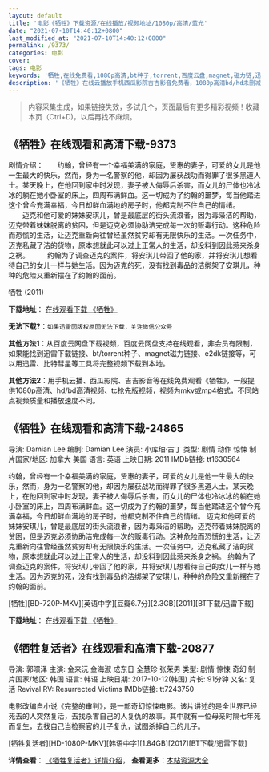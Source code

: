 ```yaml
---
layout: default
title: '电影《牺牲》下载资源/在线播放/视频地址/1080p/高清/蓝光'
date: "2021-07-10T14:40:12+0800"
last_modified_at: "2021-07-10T14:40:12+0800"
permalink: /9373/
categories: 电影
cover:
tags: 电影
keywords: '牺牲,在线免费看,1080p高清,bt种子,torrent,百度云盘,magnet,磁力链,迅雷下载资源'
description: '《牺牲》在线云播放手机西瓜影院吉吉影音免费看，1080p高清bd/hd未删减完整版和tc抢先枪版，mkv/mp4格式，附带bt/torrent种子、magnet/磁力链、百度云盘、网盘资源迅雷下载链接'
---
```


>内容采集生成，如果链接失效，多试几个，页面最后有更多精彩视频！收藏本页（Ctrl+D)，以后再找不麻烦。


## 《牺牲》在线观看和高清下载-9373

剧情介绍：　　约翰，曾经有一个幸福美满的家庭，贤惠的妻子，可爱的女儿是他一生最大的快乐，然而，身为一名警察的他，却因为屡获战功而得罪了很多黑道人士。某天晚上，在他回到家中时发现，妻子被人侮辱后杀害，而女儿的尸体也冷冰冰的躺在她小卧室的床上，四周布满鲜血。这一切成为了约翰的噩梦，每当他踏进这个曾今充满幸福，今日却鲜血满地的房子时，他都克制不住自己的情绪。  　　迈克和他可爱的妹妹安琪儿，曾是最底层的街头流浪者，因为毒枭洁的帮助，迈克带着妹妹脱离的贫困，但是迈克必须协助洁完成每一次的贩毒行动。这种危险而恐慌的生活，让迈克重新向往曾经虽然贫穷却有无限快乐的生活。一次任务中，迈克私藏了洁的货物，原本想就此可以过上正常人的生活，却没料到因此惹来杀身之祸。  　　约翰为了调查迈克的案件，将安琪儿带回了他的家，并将安琪儿想看待自己的女儿一样与她生活。因为迈克的死，没有找到毒品的洁绑架了安琪儿，种种的危险又重新摆在了约翰的面前。


牺牲 (2011)

**下载地址**： [在线观看下载 《牺牲》](https://www.btbtdy.me/btdy/dy9552.html) 


**无法下载?**：`如果迅雷因版权原因无法下载，关注微信公众号 `

**其他方法1**：从百度云网盘下载视频，百度云网盘支持在线观看，非会员有限制，如果能找到迅雷下载链接、bt/torrent种子、magnet磁力链接、e2dk链接等，可以用迅雷、比特彗星等工具将完整视频下载到本地。

**其他方法2**：用手机云播、西瓜影院、吉吉影音等在线免费观看《牺牲》，一般提供1080p高清、hd/bd高清视频、tc抢先版视频，视频为mkv或mp4格式，不同站点视频质量和播放速度不同。


## 《牺牲》在线观看和高清下载-24865

导演: Damian Lee 编剧: Damian Lee 演员: 小库珀·古丁 类型: 剧情 动作 惊悚 制片国家/地区: 加拿大 美国 语言: 英语 上映日期: 2011 IMDb链接: tt1630564

约翰，曾经有一个幸福美满的家庭，贤惠的妻子，可爱的女儿是他一生最大的快乐，然而，身为一名警察的他，却因为屡获战功而得罪了很多黑道人士。某天晚上，在他回到家中时发现，妻子被人侮辱后杀害，而女儿的尸体也冷冰冰的躺在她小卧室的床上，四周布满鲜血。这一切成为了约翰的噩梦，每当他踏进这个曾今充满幸福，今日却鲜血满地的房子时，他都克制不住自己的情绪。 迈克和他可爱的妹妹安琪儿，曾是最底层的街头流浪者，因为毒枭洁的帮助，迈克带着妹妹脱离的贫困，但是迈克必须协助洁完成每一次的贩毒行动。这种危险而恐慌的生活，让迈克重新向往曾经虽然贫穷却有无限快乐的生活。一次任务中，迈克私藏了洁的货物，原本想就此可以过上正常人的生活，却没料到因此惹来杀身之祸。 约翰为了调查迈克的案件，将安琪儿带回了他的家，并将安琪儿想看待自己的女儿一样与她生活。因为迈克的死，没有找到毒品的洁绑架了安琪儿，种种的危险又重新摆在了约翰的面前。


[牺牲][BD-720P-MKV][英语中字][豆瓣6.7分][2.3GB][2011][BT下载/迅雷下载]

**下载地址**： [在线观看下载 《牺牲》](https://www.btdx8.com/torrent/sacrifice_2011.html) 


## 《牺牲复活者》在线观看和高清下载-20877

导演: 郭暻泽 主演: 金来沅 金海淑 成东日 全慧珍 张荣男 类型: 剧情 惊悚 奇幻 制片国家/地区: 韩国 语言: 韩语 上映日期: 2017-10-12(韩国) 片长: 91分钟 又名: 复活 Revival RV: Resurrected Victims IMDb链接: tt7243750

电影改编自小说《完整的审判》，是一部奇幻惊悚电影。该片讲述的是全世界已经死去的人突然复活，去找杀害自己的人复仇的故事。其中就有一位母亲时隔七年死而复生，去找自己当检察官的儿子复仇，试图杀掉自己的儿子。


[牺牲复活者][HD-1080P-MKV][韩语中字][1.84GB][2017][BT下载/迅雷下载]

**详情查看**： [《牺牲复活者》详情介绍](/movie/20877/)， **查看更多**：[本站资源大全](/movie/t/all/)

